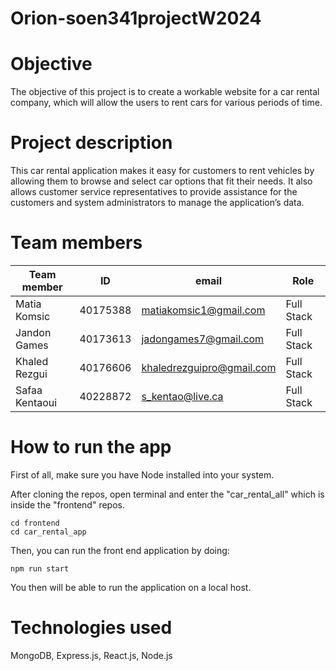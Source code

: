 # Orion-soen341projectW2024
# Objective
The objective of this project is to create a workable website for a car rental company, which will allow the users to rent cars for various periods of time. 

# Project description
This car rental application makes it easy for customers to rent vehicles by allowing them to browse and select car options that fit their needs. It also allows customer service representatives to provide assistance for the customers and system administrators to manage the application’s data.

# Team members
| Team member | ID | email | Role |
|-----|-----|-----|-----|
|Matia Komsic|40175388|matiakomsic1@gmail.com|Full Stack|
|Jandon Games|40173613|jadongames7@gmail.com|Full Stack|
|Khaled Rezgui|40176606|khaledrezguipro@gmail.com|Full Stack|
|Safaa Kentaoui|40228872|s_kentao@live.ca|Full Stack|

# How to run the app
First of all, make sure you have Node installed into your system. 

After cloning the repos, open terminal and enter the "car_rental_all" which is inside the "frontend" repos. 
```console
cd frontend
cd car_rental_app
```
Then, you can run the front end application by doing:
```console
npm run start
```
You then will be able to run the application on a local host. 

# Technologies used
MongoDB, Express.js, React.js, Node.js
